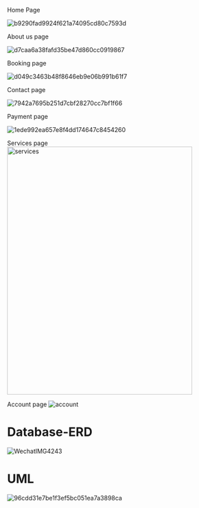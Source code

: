 
Home Page

![b9290fad9924f621a74095cd80c7593d](https://github.com/user-attachments/assets/f262def6-6279-4938-95ea-b3834ebdda34)

About us page

![d7caa6a38fafd35be47d860cc0919867](https://github.com/user-attachments/assets/22834727-2cfa-4d90-be2a-2932cdedbd4b)

Booking page

![d049c3463b48f8646eb9e06b991b61f7](https://github.com/user-attachments/assets/c8f8d156-c4b9-4d7c-bd2a-0c46242e0cee)

Contact page

![7942a7695b251d7cbf28270cc7bf1f66](https://github.com/user-attachments/assets/f3af5aa2-b6ca-4de5-9e54-802bbf1390ff)

Payment page

![1ede992ea657e8f4dd174647c8454260](https://github.com/user-attachments/assets/bb403a1e-cb92-4887-9f3e-f21968eb1087)

Services page
<img width="431" height="577" alt="services" src="https://github.com/user-attachments/assets/6701fa9b-2a2b-4ca3-9181-5e08ee4f0de2" />


Account page
![account](https://github.com/user-attachments/assets/e6c42713-11e5-4d3b-a96b-2e8482c22d85)


# Database-ERD


![WechatIMG4243](https://github.com/user-attachments/assets/e479d2c2-2691-465c-8675-453901704e0a)



# UML

![96cdd31e7be1f3ef5bc051ea7a3898ca](https://github.com/user-attachments/assets/323cf2dc-7516-4702-aadf-8931741a775e)

